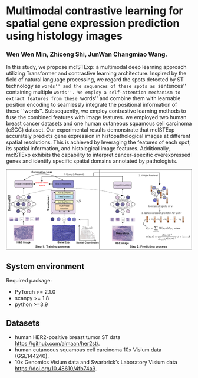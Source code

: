 # Multimodal contrastive learning for spatial gene expression prediction using histology images
### Wen Wen Min, Zhiceng Shi, JunWan Changmiao Wang.
In this study, we propose mclSTExp: a multimodal deep learning approach utilizing Transformer and contrastive learning architecture. Inspired by the field of natural language processing, we regard the spots detected by ST technology as ``words'' and the sequences of these spots as ``sentences'' containing multiple ``words''. We employ a self-attention mechanism to extract features from these ``words'' and combine them with learnable position encoding to seamlessly integrate the positional information of these ``words''. Subsequently, we employ contrastive learning methods to fuse the combined features with image features. we employed two human breast cancer datasets and one human cutaneous squamous cell carcinoma (cSCC) dataset. Our experimental results demonstrate that mclSTExp accurately predicts gene expression in histopathological images at different spatial resolutions. This is achieved by leveraging the features of each spot, its spatial information, and histological image features. Additionally, mclSTExp exhibits the capability to interpret cancer-specific overexpressed genes and identify specific spatial domains annotated by pathologists.

![(Variational)](workflow.png)


## System environment
Required package:
- PyTorch >= 2.1.0
- scanpy >= 1.8
- python >=3.9

## Datasets

-  human HER2-positive breast tumor ST data https://github.com/almaan/her2st/.
-  human cutaneous squamous cell carcinoma 10x Visium data (GSE144240).
-  10x Genomics Visium data and Swarbrick’s Laboratory Visium data https://doi.org/10.48610/4fb74a9.
